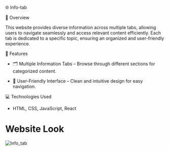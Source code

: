 
🌐 Info-tab

📖 Overview

This website provides diverse information across multiple tabs, allowing users to navigate seamlessly and access relevant content efficiently. Each tab is dedicated to a specific topic, ensuring an organized and user-friendly experience.

🔑 Features

 - 🗂️ Multiple Information Tabs – Browse through different sections for categorized content.

 - 🎨 User-Friendly Interface – Clean and intuitive design for easy navigation.

 💻 Technologies Used

 - HTML, CSS, JavaScript, React

# Website Look

![Info_tab](https://github.com/user-attachments/assets/e6ec9c2e-6c41-4a12-8fb7-98dee896f5a1)
